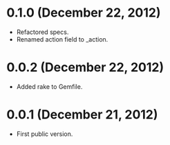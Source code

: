 # 0.1.0 (December 22, 2012)
* Refactored specs.
* Renamed action field to _action.

# 0.0.2 (December 22, 2012)
* Added rake to Gemfile.

# 0.0.1 (December 21, 2012)
* First public version.
